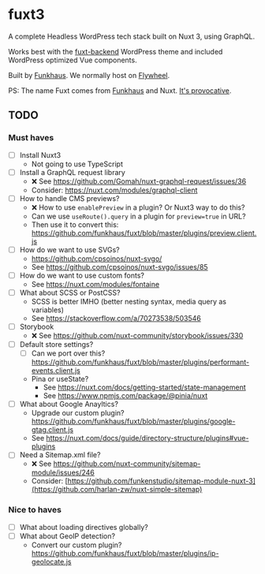 # fuxt3

A complete Headless WordPress tech stack built on Nuxt 3, using GraphQL.

Works best with the [fuxt-backend](https://github.com/funkhaus/fuxt-backend) WordPress theme and included WordPress optimized Vue components.

Built by [Funkhaus](http://funkhaus.us/). We normally host on [Flywheel](https://share.getf.ly/n02x5z).

PS: The name Fuxt comes from [Funkhaus](https://funkhaus.us) and Nuxt. [It's provocative](https://www.youtube.com/watch?v=_eRRab36XLI).

## TODO

### Must haves

- [ ] Install Nuxt3
    - Not going to use TypeScript 
- [ ] Install a GraphQL request library
    - ❌ See https://github.com/Gomah/nuxt-graphql-request/issues/36
    - Consider: https://nuxt.com/modules/graphql-client
- [ ] How to handle CMS previews?
    - ❌ How to use `enablePreview` in a plugin? Or Nuxt3 way to do this?
    - Can we use `useRoute().query` in a plugin for `preview=true` in URL?
    - Then use it to convert this: https://github.com/funkhaus/fuxt/blob/master/plugins/preview.client.js
- [ ] How do we want to use SVGs?
    - https://github.com/cpsoinos/nuxt-svgo/
    - See https://github.com/cpsoinos/nuxt-svgo/issues/85
- [ ] How do we want to use custom fonts?
    - See https://nuxt.com/modules/fontaine
- [ ] What about SCSS or PostCSS?
    - SCSS is better IMHO (better nesting syntax, media query as variables)
    - See https://stackoverflow.com/a/70273538/503546
- [ ] Storybook
    - ❌ See https://github.com/nuxt-community/storybook/issues/330
- [ ] Default store settings?
    - [ ] Can we port over this? https://github.com/funkhaus/fuxt/blob/master/plugins/performant-events.client.js
    - Pina or useState?
        - See https://nuxt.com/docs/getting-started/state-management
        - See https://www.npmjs.com/package/@pinia/nuxt
- [ ] What about Google Anayltics?
    - Upgrade our custom plugin? https://github.com/funkhaus/fuxt/blob/master/plugins/google-gtag.client.js
    - See https://nuxt.com/docs/guide/directory-structure/plugins#vue-plugins
- [ ] Need a Sitemap.xml file?
    - ❌ See https://github.com/nuxt-community/sitemap-module/issues/246
    - Consider: [https://github.com/funkenstudio/sitemap-module-nuxt-3](https://github.com/harlan-zw/nuxt-simple-sitemap)

### Nice to haves

- [ ] What about loading directives globally?
- [ ] What about GeoIP detection?
    - Convert our custom plugin? https://github.com/funkhaus/fuxt/blob/master/plugins/ip-geolocate.js
